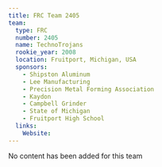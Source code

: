 ```yaml
---
title: FRC Team 2405
team:
  type: FRC
  number: 2405
  name: TechnoTrojans
  rookie_year: 2008
  location: Fruitport, Michigan, USA
  sponsors:
    - Shipston Aluminum
    - Lee Manufacturing
    - Precision Metal Forming Association
    - Kaydon
    - Campbell Grinder
    - State of Michigan
    - Fruitport High School
  links:
    Website: 
---
```

No content has been added for this team